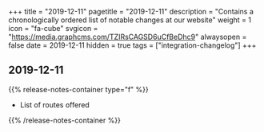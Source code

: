 +++
title = "2019-12-11"
pagetitle = "2019-12-11"
description = "Contains a chronologically ordered list of notable changes at our website"
weight = 1
icon = "fa-cube"
svgicon = "https://media.graphcms.com/TZIRsCAGSD6uCfBeDhc9"
alwaysopen = false
date = 2019-12-11
hidden = true
tags = ["integration-changelog"]
+++


## 2019-12-11
{{% release-notes-container type="f" %}}
- List of routes offered

{{% /release-notes-container %}}